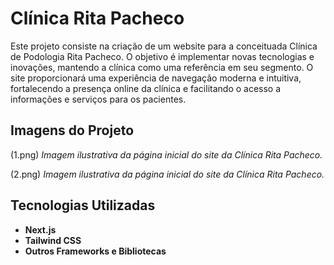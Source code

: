 # Clínica Rita Pacheco

Este projeto consiste na criação de um website para a conceituada Clínica de Podologia Rita Pacheco. O objetivo é implementar novas tecnologias e inovações, mantendo a clínica como uma referência em seu segmento. O site proporcionará uma experiência de navegação moderna e intuitiva, fortalecendo a presença online da clínica e facilitando o acesso a informações e serviços para os pacientes.

## Imagens do Projeto
(1.png)
*Imagem ilustrativa da página inicial do site da Clínica Rita Pacheco.*

(2.png)
*Imagem ilustrativa da página inicial do site da Clínica Rita Pacheco.*

## Tecnologias Utilizadas

- **Next.js**
- **Tailwind CSS**
- **Outros Frameworks e Bibliotecas**
